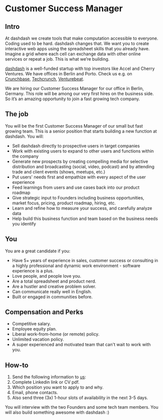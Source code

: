 # Customer Success Manager 
## Intro
At dashdash we create tools that make computation accessible to everyone.
Coding used to be hard. dashdash changes that. We want you to create interactive web apps using the spreadsheet skills that you already have. Imagine a grid where each cell can exchange data with other online services or repeat a job. This is what we’re building.

[dashdash](https://dashdash.com/) is a well-funded startup with top investors like Accel and Cherry Ventures. We have offices in Berlin and Porto. Check us e.g. on [Crunchbase](https://www.crunchbase.com/organization/dashdash), [Techcrunch](https://techcrunch.com/2018/05/16/dashdash-a-platform-to-create-web-apps-using-only-spreadsheet-skills-nabs-8m-led-by-accel/), [Venturebeat](https://venturebeat.com/2018/05/16/accel-leads-8-million-investment-in-dashdash-to-create-web-apps-from-spreadsheets/).

We are hiring our Customer Success Manager for our office in Berlin, Germany. This role will be among our very first hires on the business side. So it’s an amazing opportunity to join a fast growing tech company.

## The job
You will be the first Customer Success Manager of our small but fast growing team. This is a senior position that starts building a new function at dashdash. You will:
* Sell dashdash directly to prospective users in target companies
* Work with existing users to expand to other users and functions within the company
* Generate new prospects by creating compelling media for selective distribution and broadcasting (social, video, podcast) and by attending trade and client events (shows, meetups, etc.)
* Put users' needs first and empathize with every aspect of the user experience
* Feed learnings from users and use cases back into our product roadmap
* Give strategic input to Founders including business opportunities, market focus, pricing, product roadmap, hiring, etc.
* Learn and refine how to measure your success, and carefully analyze data
* Help build this business function and team based on the business needs you identify

## You
You are a great candidate if you:
* Have 5+ years of experience in sales, customer success or consulting in a highly professional and dynamic work environment - software experience is a plus.
* Love people, and people love you.
* Are a total spreadsheet and product nerd.
* Are a hustler and creative problem solver.
* Can communicate really well in English.
* Built or engaged in communities before.

## Compensation and Perks
* Competitive salary.
* Employee equity plan.
* Liberal work-from-home (or remote) policy.
* Unlimited vacation policy.
* A super experienced and motivated team that can't wait to work with you.

## How-to
1. Send the following information to [us](mailto:join@dashdash.com):
2. Complete Linkedin link or CV pdf.
3. Which position you want to apply to and why.
4. Email, phone contacts.
5. Also send three (3x) 1-hour slots of availability in the next 3-5 days.

You will interview with the two Founders and some tech team members. You will also build something awesome with dashdash :)
